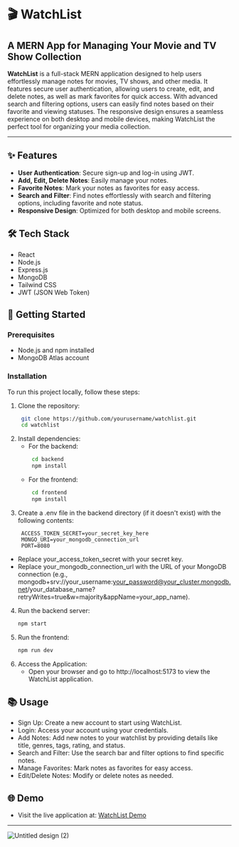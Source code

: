 # 🎬 WatchList
## A MERN App for Managing Your Movie and TV Show Collection

**WatchList** is a full-stack MERN application designed to help users effortlessly manage notes for movies, TV shows, and other media. It features secure user authentication, allowing users to create, edit, and delete notes, as well as mark favorites for quick access. With advanced search and filtering options, users can easily find notes based on their favorite and viewing statuses. The responsive design ensures a seamless experience on both desktop and mobile devices, making WatchList the perfect tool for organizing your media collection.

---

## ✨ Features
- **User Authentication**: Secure sign-up and log-in using JWT.
- **Add, Edit, Delete Notes**: Easily manage your notes.
- **Favorite Notes**: Mark your notes as favorites for easy access.
- **Search and Filter**: Find notes effortlessly with search and filtering options, including favorite and note status.
- **Responsive Design**: Optimized for both desktop and mobile screens.


## 🛠️ Tech Stack
- React
- Node.js
- Express.js
- MongoDB
- Tailwind CSS
- JWT (JSON Web Token)

## 🚀 Getting Started

### Prerequisites
- Node.js and npm installed
- MongoDB Atlas account

### Installation
To run this project locally, follow these steps:

1. Clone the repository:
   ```bash
    git clone https://github.com/yourusername/watchlist.git
    cd watchlist
   
2. Install dependencies:
   - For the backend:
     ```bash
      cd backend
      npm install
   - For the frontend:
     ```bash
      cd frontend
      npm install
     
3. Create a .env file in the backend directory (if it doesn't exist) with the following contents:
   ```plaintext
    ACCESS_TOKEN_SECRET=your_secret_key_here
    MONGO_URI=your_mongodb_connection_url
    PORT=8080
  - Replace your_access_token_secret with your secret key.
  - Replace your_mongodb_connection_url with the URL of your MongoDB connection (e.g., mongodb+srv://your_username:your_password@your_cluster.mongodb.net/your_database_name?retryWrites=true&w=majority&appName=your_app_name).

4. Run the backend server:
    ```bash
   npm start

5. Run the frontend:
    ```bash
   npm run dev

6. Access the Application:
   - Open your browser and go to http://localhost:5173 to view the WatchList application.

## 📚 Usage
- Sign Up: Create a new account to start using WatchList.
- Login: Access your account using your credentials.
- Add Notes: Add new notes to your watchlist by providing details like title, genres, tags, rating, and status.
- Search and Filter: Use the search bar and filter options to find specific notes.
- Manage Favorites: Mark notes as favorites for easy access.
- Edit/Delete Notes: Modify or delete notes as needed.

## 🌐 Demo
- Visit the live application at: [WatchList Demo](https://watchlist-frontend-tmz8.onrender.com/login)

---

![Untitled design (2)](https://github.com/user-attachments/assets/724ef8e2-89c7-4bcd-87c8-d5695d58f150)
